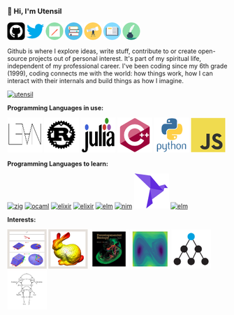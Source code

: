 ### 👋 Hi, I'm Utensil

<div style="">
<a href="https://github.com/utensil" class="" title="Github"><img src="images/github-svgrepo-com.svg" alt="Github" width="40" height="40"/></a>
<a href="https://www.twitter.com/_utensil_" class="" aria-label="Twitter: _utensil_" title="Twitter"><img src="images/twitter-color-svgrepo-com.svg" alt="Twitter" width="40" height="40"/></a>
<a href="http://utensil.github.io/blog/" class="" title="Math Blog"><img src="images/notebook-pen-svgrepo-com.svg" width="40" height="40"/></a>
<a href="http://utensil.github.io/forest/" class="" title="Math Notes"><img src="images/library-book-svgrepo-com.svg" width="40" height="40"/></a>
<a href="http://utensil.github.io/tech/" class="" title="Tech Blog(技术博客)"><img src="images/telescope-svgrepo-com.svg" width="40" height="40"/></a>
<a href="http://utensil.github.io/writings/" class="" title="My writings(文字博客)"><img src="images/open-book-book-svgrepo-com.svg" width="40" height="40"/></a>
<a href="https://github.com/utensil/poems/releases/tag/v0.0.2" class="" title="My Poems(诗选)"><img src="images/quill-ink-svgrepo-com.svg" width="40" height="40"/></a>
</div>
<!-- <a href="https://stackoverflow.com/u/200764" class="tooltipped tooltipped-se" aria-label="Stack Overflow: 200764">
  <svg height="24" fill="#959da5" xmlns="http://www.w3.org/2000/svg" viewBox="0 0 120 120"><path class="st0" d="M84.4 93.8V70.6h7.7v30.9H22.6V70.6h7.7v23.2z"></path><path class="st1" d="M38.8 68.4l37.8 7.9 1.6-7.6-37.8-7.9-1.6 7.6zm5-18l35 16.3 3.2-7-35-16.4-3.2 7.1zm9.7-17.2l29.7 24.7 4.9-5.9-29.7-24.7-4.9 5.9zm19.2-18.3l-6.2 4.6 23 31 6.2-4.6-23-31zM38 86h38.6v-7.7H38V86z"></path></svg>
</a>
<a href="https://www.facebook.com/utensilsong" class="tooltipped tooltipped-se" aria-label="Facebook: utensilsong">
  <svg height="20" xmlns="http://www.w3.org/2000/svg" viewBox="0 0 15.3 15.4"><path d="M14.5 0H.8a.88.88 0 0 0-.8.9v13.6a.88.88 0 0 0 .8.9h7.3v-6h-2V7.1h2V5.4a2.87 2.87 0 0 1 2.5-3.1h.5a10.87 10.87 0 0 1 1.8.1v2.1h-1.3c-1 0-1.1.5-1.1 1.1v1.5h2.3l-.3 2.3h-2v5.9h3.9a.88.88 0 0 0 .9-.8V.8a.86.86 0 0 0-.8-.8z" fill="#959da5"></path></svg>
</a>
<a href="https://www.linkedin.com/in/utensil" class="tooltipped tooltipped-se" aria-label="LinkedIn: utensil">
  <svg height="20" xmlns="http://www.w3.org/2000/svg" viewBox="0 0 19 18"><path d="M3.94 2A2 2 0 1 1 2 0a2 2 0 0 1 1.94 2zM4 5.48H0V18h4zm6.32 0H6.34V18h3.94v-6.57c0-3.66 4.77-4 4.77 0V18H19v-7.93c0-6.17-7.06-5.94-8.72-2.91z" fill="#959da5"></path></svg>
</a>
<a href="https://t.me/utensil" class="tooltipped tooltipped-se" aria-label="Telegram: utensil">
  <svg height="20" viewBox="0 0 20 17" fill="none" xmlns="http://www.w3.org/2000/svg"><path d="M19.9434 1.52996L16.9243 15.7574C16.7018 16.7662 16.1009 17.011 15.2627 16.5362L10.6637 13.1463L8.44574 15.2826C8.20095 15.5274 7.99325 15.7351 7.51851 15.7351L7.84489 11.0545L16.368 3.35475C16.7389 3.02836 16.2864 2.84292 15.7968 3.1693L5.26349 9.80084L0.723777 8.38403C-0.262794 8.07249 -0.285048 7.39746 0.931477 6.92272L18.6675 0.0834836C19.4909 -0.21323 20.2104 0.283765 19.9434 1.52996Z" fill="#959DA5"></path></svg>
</a> -->

Github is where I explore ideas, write stuff, contribute to or create open-source projects out of personal interest. It's part of my spiritual life, independent of my professional career. I've been coding since my 6th grade (1999), coding connects me with the world: how things work, how I can interact with their internals and build things as how I imagine.

<p>
<a href="https://github.com/utensil">
<img src="https://github-readme-stats-utensil.vercel.app/api?username=utensil&show_icons=true" alt="utensil" />
<!-- <img src="https://github-readme-stats.vercel.app/api/top-langs/?username=utensil&layout=compact&hide=Jupyter%20Notebook,vim%20script,Mathematica,C%23,javascript,typescript,coffeescript,jinja,jq,d2,css,less,vue,ruby,shell,makefile,cmake,xslt,haml,glsl,scss,erlang,c,html,typst,dockerfile,sed" /> -->
</a>
</p>

**Programming Languages in use:** 

<p>
<a href="https://leanprover-community.github.io/"><img src="images/lean-logo.svg" alt="lean" width="80" height="80"/></a>
<a href="https://www.rust-lang.org/"><img src="images/rust-plain.svg" alt="rust" width="80" height="80"/></a>
<a href="https://julialang.org/"><img src="images/julia-logo.svg" alt="julia" width="80" height="80"/></a>
<a href="https://en.cppreference.com/"><img src="images/cplusplus-original.svg" alt="cplusplus" width="80" height="80"/></a> <!-- https://dl.acm.org/doi/abs/10.1145/3386320 -->
<!-- <a href="http://railscasts.com/"><img src="images/ruby-original-wordmark.svg" alt="ruby" width="80" height="80"/></a> -->
<a href="https://www.python.org/"><img src="images/python-original-wordmark.svg" alt="python" width="80" height="80"/></a>
<a href="https://github.com/utensil?direction=desc&language=javascript&sort=stars&tab=stars"><img src="images/javascript-original.svg" alt="javascript" width="80" height="80"/></a>
<!-- https://web.dev/javascript https://nodejs.org/ https://bun.sh/ -->
<!-- <a href=""><img src="https://cdn.jsdelivr.net/gh/devicons/devicon/icons/java/java-original-wordmark.svg" alt="java" width="80" height="80"/></a> --> 
</p>

**Programming Languages to learn:** 

<p>
<a href="https://ziglang.org/"><img src="https://cdn.jsdelivr.net/gh/devicons/devicon@latest/icons/zig/zig-original.svg" alt="zig" width="80" height="80"/></a>
<a href="https://ocaml.org/"><img src="https://cdn.jsdelivr.net/gh/devicons/devicon@latest/icons/ocaml/ocaml-original.svg" alt="ocaml" width="80" height="80"/></a>
<a href="https://github.com/aya-prover/aya-dev"><img src="https://cdn.jsdelivr.net/gh/aya-prover/aya-prover.github.io/logo.svg" alt="elixir" width="80" height="80"/></a>
<a href="https://elixir-lang.org/"><img src="https://cdn.jsdelivr.net/gh/devicons/devicon@latest/icons/elixir/elixir-original.svg" alt="elixir" width="80" height="80"/></a>
<a href="https://elm-lang.org/"><img src="https://cdn.jsdelivr.net/gh/devicons/devicon@latest/icons/elm/elm-original.svg" alt="elm" width="80" height="80"/></a>
<a href="https://nim-lang.org/"><img src="https://cdn.jsdelivr.net/gh/devicons/devicon@latest/icons/nim/nim-original.svg" alt="nim" width="80" height="80"/></a>
<a href="https://www.roc-lang.org/"><img src="images/roc-logo.svg" alt="roc" width="80" height="80"/></a>
<a href="https://odin-lang.org/"><img src="https://odin-lang.org/logo.svg" alt="elm" width="80" height="80"/></a>
<!-- <a href="https://clojure.org/"><img src="https://cdn.jsdelivr.net/gh/devicons/devicon@latest/icons/clojure/clojure-original.svg" alt="clojure" width="80" height="80"/></a> -->
</p>

<!-- <p><img src="./images/langs.svg" /></p> -->

<!-- **Tech Stack:**  -->

<!-- ![Visual Studio Code](https://img.shields.io/badge/-Visual%20Studio%20Code-black?style=flat-square&logo=Visual+Studio+Code&logoColor=007ACC)
![Docker](https://img.shields.io/badge/-Docker-black?style=flat-square&logo=docker)
![Nodejs](https://img.shields.io/badge/-Nodejs-black?style=flat-square&logo=Node.js)
![Vue.js](https://img.shields.io/badge/-Vue.js-black?style=flat-square&logo=Vue.js)
![Electron](https://img.shields.io/badge/-Electron-black?style=flat-square&logo=Electron) -->
<!-- ![MySQL](https://img.shields.io/badge/-MySQL-black?style=flat-square&logo=mysql)
![MongoDB](https://img.shields.io/badge/-MongoDB-black?style=flat-square&logo=mongodb)
![Redis](https://img.shields.io/badge/-Redis-black?style=flat-square&logo=Redis) -->

**Interests:** 

<p>
<a href="https://github.com/topics/geometric-algebra?o=desc&s=stars"><img style="background-color: #e6e1dc; padding: 5px 5px 5px 5px" src="images/ga.svg" alt="Geometric Algebra" title="Geometric Algebra" width="80" height="80"/></a>
<a href="https://www.cs.cmu.edu/~kmcrane/"><img style="background-color: #e6e1dc; padding: 5px 5px 5px 5px" src="images/geodesic_distance-icon.jpg" alt="Discrete Differential Geometry" title="Discrete Differential Geometry" width="80" height="80"/></a>
<a href="https://web.archive.org/web/20170825105003/http://11e.devbio.com/index.html"><img style="background-color: white; padding: 5px 5px 5px 5px" src="images/devbio.png" alt="Developmental Biology" title="Developmental Biology" width="80" height="80"/></a>
<a href="https://www.izhikevich.org/publications/dsn/"><img style="background-color: white; padding: 5px 5px 5px 5px" src="images/forced-duffing-oscillator.svg" alt="Dynamical systems" title="Dynamical systems" width="80" height="80"/></a>
<a href="https://www.numenta.com/resources/research-publications/papers/"><img style="background-color: white; padding: 5px 5px 5px 5px" src="images/numenta.png" alt="NuPIC" title="NuPIC" width="80" height="80"/></a>
<a href="https://github.com/gjoncas/Lacan-Mathemes"><img style="background-color: white; padding: 5px 5px 5px 5px" src="images/Lacan-Desire.png" alt="Lacan" title="Lacan" width="80" height="80"/></a>
</p>

<!--

**Projects:** 

| **Working on** | **Maintaining**  |
|----------------|------------------|
|[![pygae/lean-ga](https://github-readme-stats-utensil.vercel.app/api/pin/?show_icons=true&show_owner=true&username=pygae&repo=lean-ga)](https://github.com/pygae/lean-ga)|[![pygae/galgebra](https://github-readme-stats-utensil.vercel.app/api/pin/?show_icons=true&show_owner=true&username=pygae&repo=galgebra)](https://github.com/pygae/galgebra)|

| **Sharing**    | **Experimenting** |
|----------------|-------------------|
| [![utensil/utensil.github.io](https://github-readme-stats-utensil.vercel.app/api/pin/?show_icons=true&show_owner=true&username=utensil&repo=utensil.github.io)](https://github.com/utensil/utensil.github.io) | [![utensil/lean-playground](https://github-readme-stats-utensil.vercel.app/api/pin/?show_icons=true&show_owner=true&username=utensil&repo=lean-playground)](https://github.com/utensil/lean-playground)|
| [![utensil/slides](https://github-readme-stats-utensil.vercel.app/api/pin/?show_icons=true&show_owner=true&username=utensil&repo=slides)](https://github.com/utensil/slides) | [![utensil/julia-playground](https://github-readme-stats-utensil.vercel.app/api/pin/?show_icons=true&show_owner=true&username=utensil&repo=julia-playground)](https://github.com/utensil/julia-playground)|
| [![utensil/awesome-stars](https://github-readme-stats-utensil.vercel.app/api/pin/?show_icons=true&show_owner=true&username=utensil&repo=awesome-stars)](https://github.com/utensil/awesome-stars) | [![utensil/rust-playground](https://github-readme-stats-utensil.vercel.app/api/pin/?show_icons=true&show_owner=true&username=utensil&repo=rust-playground)](https://github.com/utensil/rust-playground)|
-->
